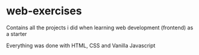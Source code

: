 # web-exercises
Contains all the projects i did when learning web development (frontend) as a starter

Everything was done with HTML, CSS and Vanilla Javascript
